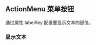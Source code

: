 <div class="demo-header">
<p class="overviewicon">
  <span class="wapi-business-action-menu"/>
</p>

## ActionMenu 菜单按钮

<nova-uxlink widget-name="ActionMenu"></nova-uxlink>

通过属性 labelKey 配置要显示文本的键值。

</div>

### 显示文本

<nova-demo-view link="action-menu/text-field"></nova-demo-view>

<br>

<nova-attributes link="action-menu"></nova-attributes>

